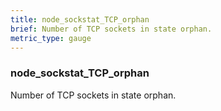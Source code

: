 ```yaml
---
title: node_sockstat_TCP_orphan
brief: Number of TCP sockets in state orphan.
metric_type: gauge
---
```

### node_sockstat_TCP_orphan

Number of TCP sockets in state orphan.